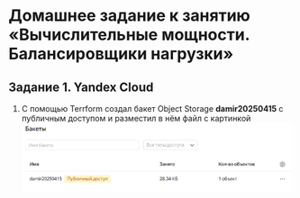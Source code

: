 # Домашнее задание к занятию «Вычислительные мощности. Балансировщики нагрузки»

## Задание 1. Yandex Cloud
1. С помощью Terrform cоздал бакет Object Storage **damir20250415** с публичным доступом и разместил в нём файл с картинкой
 ![](https://github.com/Granit16/Netology/blob/main/CloudProjectOrganisation/02/pic/bucket_damir20250415.png)
